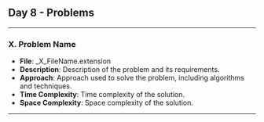 ## Day 8 - Problems

---

### X. **Problem Name**
   - **File**: _X_FileName.extension
   - **Description**: Description of the problem and its requirements.
   - **Approach**: Approach used to solve the problem, including algorithms and techniques.
   - **Time Complexity**: Time complexity of the solution.
   - **Space Complexity**: Space complexity of the solution.

---